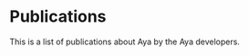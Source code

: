 # Publications

This is a list of publications about Aya by the Aya developers.

<script setup lang="ts">
import {publications} from '/.vitepress/pubs'
</script>
<Publications :pubs="publications"/>
